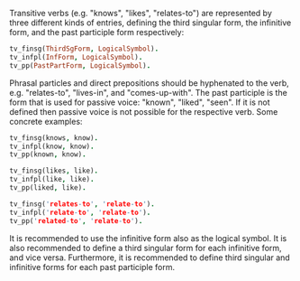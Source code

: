 Transitive verbs (e.g. "knows", "likes", "relates-to") are represented by three different kinds of entries, defining the third singular form, the infinitive form, and the past participle form respectively:

``` prolog
tv_finsg(ThirdSgForm, LogicalSymbol).
tv_infpl(InfForm, LogicalSymbol).
tv_pp(PastPartForm, LogicalSymbol).
```

Phrasal particles and direct prepositions should be hyphenated to the verb, e.g. "relates-to", "lives-in", and "comes-up-with". The past participle is the form that is used for passive voice: "known", "liked", "seen". If it is not defined then passive voice is not possible for the respective verb. Some concrete examples:

``` prolog
tv_finsg(knows, know).
tv_infpl(know, know).
tv_pp(known, know).

tv_finsg(likes, like).
tv_infpl(like, like).
tv_pp(liked, like).

tv_finsg('relates-to', 'relate-to').
tv_infpl('relate-to', 'relate-to').
tv_pp('related-to', 'relate-to').
```

It is recommended to use the infinitive form also as the logical symbol. It is also recommended to define a third singular form for each infinitive form, and vice versa. Furthermore, it is recommended to define third singular and infinitive forms for each past participle form.